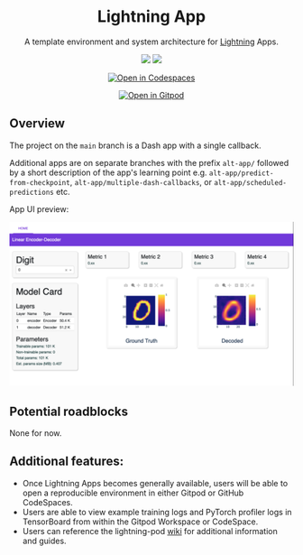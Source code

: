<div align="center">

# Lightning App

A template environment and system architecture for [Lightning](https://www.pytorchlightning.ai/) Apps.

![](https://img.shields.io/badge/PyTorch_Lightning-Ecosystem-informational?style=flat&logo=pytorchlightning&logoColor=white&color=2bbc8a)
![](https://img.shields.io/badge/Grid.ai-Cloud_Compute-informational?style=flat&logo=grid.ai&logoColor=white&color=2bbc8a)

<!-- [![codecov](https://codecov.io/gh/JustinGoheen/lightning-app/branch/main/graph/badge.svg)](https://codecov.io/gh/JustinGoheen/lightning-app)
![CircleCI](https://circleci.com/gh/JustinGoheen/lightning-app.svg?style=shield) -->


[![Open in Codespaces](https://github.com/codespaces/badge.svg)](https://codespaces.new?repo=JustinGoheen/lightning-app)

[![Open in Gitpod](https://gitpod.io/button/open-in-gitpod.svg)](https://gitpod.io/#https://github.com/JustinGoheen/lightning-app)

</div>

## Overview
The project on the `main` branch is a Dash app with a single callback.

Additional apps are on separate branches with the prefix `alt-app/` followed by a short description of the app's learning point e.g. `alt-app/predict-from-checkpoint`, `alt-app/multiple-dash-callbacks`, or `alt-app/scheduled-predictions` etc.


App UI preview:

![](assets/sample_app.png)

## Potential roadblocks

None for now.

## Additional features:
- Once Lightning Apps becomes generally available, users will be able to open a reproducible environment in either Gitpod or GitHub CodeSpaces.
- Users are able to view example training logs and PyTorch profiler logs in TensorBoard from within the Gitpod Workspace or CodeSpace.
- Users can reference the lightning-pod [wiki](https://github.com/JustinGoheen/lightning-pod/wiki) for additional information and guides.
